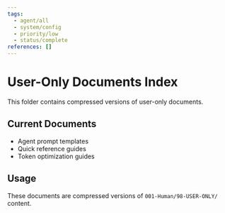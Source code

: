 ```yaml
---
tags:
  - agent/all
  - system/config
  - priority/low
  - status/complete
references: []
---
```


# User-Only Documents Index

This folder contains compressed versions of user-only documents.

## Current Documents
- Agent prompt templates
- Quick reference guides
- Token optimization guides

## Usage
These documents are compressed versions of `001-Human/98-USER-ONLY/` content.
